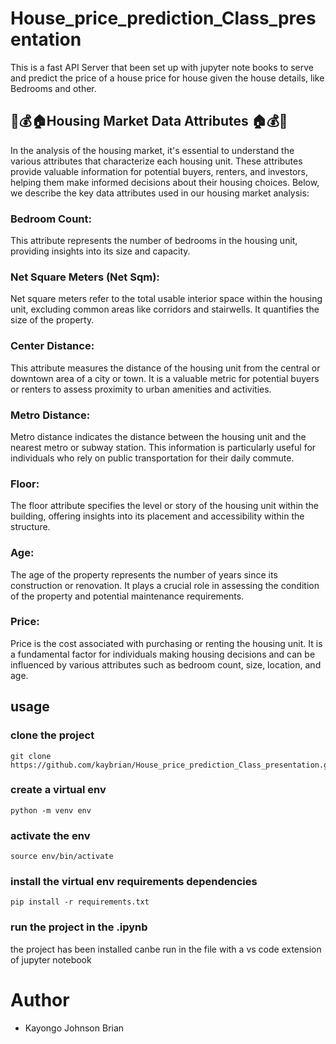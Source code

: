 # House_price_prediction_Class_presentation

This is a fast API Server that been set up with jupyter note books to serve and predict the price of a house price for house given the house details, like Bedrooms and other. 



## 🏡💰🏠Housing Market Data Attributes 🏠💰🏡
In the analysis of the housing market, it's essential to understand the various attributes that characterize each housing unit. These attributes provide valuable information for potential buyers, renters, and investors, helping them make informed decisions about their housing choices. Below, we describe the key data attributes used in our housing market analysis:

### Bedroom Count: 
This attribute represents the number of bedrooms in the housing unit, providing insights into its size and capacity.

### Net Square Meters (Net Sqm): 
Net square meters refer to the total usable interior space within the housing unit, excluding common areas like corridors and stairwells. It quantifies the size of the property.

### Center Distance: 
This attribute measures the distance of the housing unit from the central or downtown area of a city or town. It is a valuable metric for potential buyers or renters to assess proximity to urban amenities and activities.

### Metro Distance: 
Metro distance indicates the distance between the housing unit and the nearest metro or subway station. This information is particularly useful for individuals who rely on public transportation for their daily commute.

### Floor: 
The floor attribute specifies the level or story of the housing unit within the building, offering insights into its placement and accessibility within the structure.

### Age: 
The age of the property represents the number of years since its construction or renovation. It plays a crucial role in assessing the condition of the property and potential maintenance requirements.

### Price: 
Price is the cost associated with purchasing or renting the housing unit. It is a fundamental factor for individuals making housing decisions and can be influenced by various attributes such as bedroom count, size, location, and age.


## usage 
### clone the project 

```
git clone https://github.com/kaybrian/House_price_prediction_Class_presentation.git
```

### create a virtual env 

```
python -m venv env
```

### activate the env 

```
source env/bin/activate
```

### install the virtual env requirements dependencies

```
pip install -r requirements.txt
```

### run the project in the .ipynb 

the project has been installed canbe run in the file with a vs code extension of jupyter notebook 


# Author 
- Kayongo Johnson Brian
